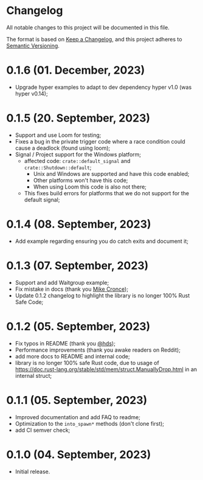# Changelog

All notable changes to this project will be documented in this file.

The format is based on [Keep a Changelog](https://keepachangelog.com/en/1.0.0/),
and this project adheres to [Semantic Versioning](https://semver.org/spec/v2.0.0.html).

# 0.1.6 (01. December, 2023)

- Upgrade hyper examples to adapt to dev dependency hyper v1.0 (was hyper v0.14);

# 0.1.5 (20. September, 2023)

- Support and use Loom for testing;
 - Fixes a bug in the private trigger code where a race condition could cause a deadlock (found using loom);
- Signal / Project support for the Windows platform;
  - affected code: `crate::default_signal` and `crate::Shutdown::default`;
    - Unix and Windows are supported and have this code enabled;
    - Other platforms won't have this code;
    - When using Loom this code is also not there;
  - This fixes build errors for platforms that we do not support for the default signal;

# 0.1.4 (08. September, 2023)

- Add example regarding ensuring you do catch exits and document it;

# 0.1.3 (07. September, 2023)

- Support and add Waitgroup example;
- Fix mistake in docs (thank you [Mike Cronce](https://github.com/mcronce));
- Update 0.1.2 changelog to highlight the library is no longer 100% Rust Safe Code;

# 0.1.2 (05. September, 2023)

- Fix typos in README (thank you [@hds](https://github.com/hds));
- Performance improvements (thank you awake readers on Reddit);
- add more docs to README and internal code;
- library is no longer 100% safe Rust code, due to usage of
  <https://doc.rust-lang.org/stable/std/mem/struct.ManuallyDrop.html> in an internal struct;

# 0.1.1 (05. September, 2023)

- Improved documentation and add FAQ to readme;
- Optimization to the `into_spawn*` methods (don't clone first);
- add CI semver check;

# 0.1.0 (04. September, 2023)

- Initial release.
